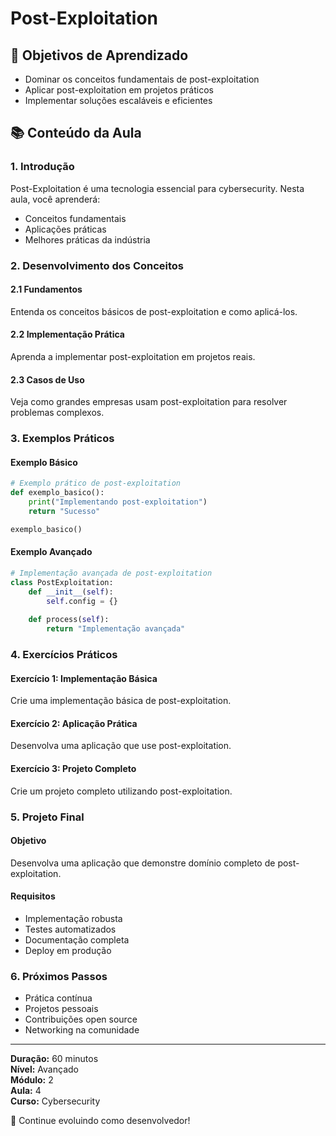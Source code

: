 # Post-Exploitation

## 🎯 Objetivos de Aprendizado
- Dominar os conceitos fundamentais de post-exploitation
- Aplicar post-exploitation em projetos práticos
- Implementar soluções escaláveis e eficientes

## 📚 Conteúdo da Aula

### 1. Introdução
Post-Exploitation é uma tecnologia essencial para cybersecurity. Nesta aula, você aprenderá:

- Conceitos fundamentais
- Aplicações práticas
- Melhores práticas da indústria

### 2. Desenvolvimento dos Conceitos

#### 2.1 Fundamentos
Entenda os conceitos básicos de post-exploitation e como aplicá-los.

#### 2.2 Implementação Prática
Aprenda a implementar post-exploitation em projetos reais.

#### 2.3 Casos de Uso
Veja como grandes empresas usam post-exploitation para resolver problemas complexos.

### 3. Exemplos Práticos

#### Exemplo Básico
```python
# Exemplo prático de post-exploitation
def exemplo_basico():
    print("Implementando post-exploitation")
    return "Sucesso"

exemplo_basico()
```

#### Exemplo Avançado
```python
# Implementação avançada de post-exploitation
class PostExploitation:
    def __init__(self):
        self.config = {}
    
    def process(self):
        return "Implementação avançada"
```

### 4. Exercícios Práticos

#### Exercício 1: Implementação Básica
Crie uma implementação básica de post-exploitation.

#### Exercício 2: Aplicação Prática
Desenvolva uma aplicação que use post-exploitation.

#### Exercício 3: Projeto Completo
Crie um projeto completo utilizando post-exploitation.

### 5. Projeto Final

#### Objetivo
Desenvolva uma aplicação que demonstre domínio completo de post-exploitation.

#### Requisitos
- Implementação robusta
- Testes automatizados
- Documentação completa
- Deploy em produção

### 6. Próximos Passos

- Prática contínua
- Projetos pessoais
- Contribuições open source
- Networking na comunidade

---

**Duração:** 60 minutos  
**Nível:** Avançado  
**Módulo:** 2  
**Aula:** 4  
**Curso:** Cybersecurity

🎉 Continue evoluindo como desenvolvedor!
